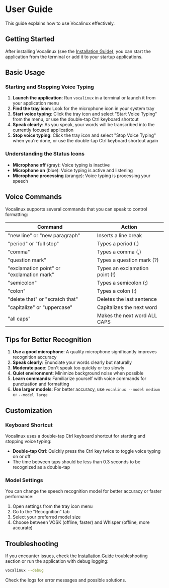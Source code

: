 # User Guide

This guide explains how to use Vocalinux effectively.

## Getting Started

After installing Vocalinux (see the [Installation Guide](INSTALL.md)), you can start the application from the terminal or add it to your startup applications.

## Basic Usage

### Starting and Stopping Voice Typing

1. **Launch the application**: Run `vocalinux` in a terminal or launch it from your application menu
2. **Find the tray icon**: Look for the microphone icon in your system tray
3. **Start voice typing**: Click the tray icon and select "Start Voice Typing" from the menu, or use the double-tap Ctrl keyboard shortcut
4. **Speak clearly**: As you speak, your words will be transcribed into the currently focused application
5. **Stop voice typing**: Click the tray icon and select "Stop Voice Typing" when you're done, or use the double-tap Ctrl keyboard shortcut again

### Understanding the Status Icons

- **Microphone off** (gray): Voice typing is inactive
- **Microphone on** (blue): Voice typing is active and listening
- **Microphone processing** (orange): Voice typing is processing your speech

## Voice Commands

Vocalinux supports several commands that you can speak to control formatting:

| Command | Action |
|---------|--------|
| "new line" or "new paragraph" | Inserts a line break |
| "period" or "full stop" | Types a period (.) |
| "comma" | Types a comma (,) |
| "question mark" | Types a question mark (?) |
| "exclamation point" or "exclamation mark" | Types an exclamation point (!) |
| "semicolon" | Types a semicolon (;) |
| "colon" | Types a colon (:) |
| "delete that" or "scratch that" | Deletes the last sentence |
| "capitalize" or "uppercase" | Capitalizes the next word |
| "all caps" | Makes the next word ALL CAPS |

## Tips for Better Recognition

1. **Use a good microphone**: A quality microphone significantly improves recognition accuracy
2. **Speak clearly**: Enunciate your words clearly but naturally
3. **Moderate pace**: Don't speak too quickly or too slowly
4. **Quiet environment**: Minimize background noise when possible
5. **Learn commands**: Familiarize yourself with voice commands for punctuation and formatting
6. **Use larger models**: For better accuracy, use `vocalinux --model medium` or `--model large`

## Customization

### Keyboard Shortcut

Vocalinux uses a double-tap Ctrl keyboard shortcut for starting and stopping voice typing:

- **Double-tap Ctrl**: Quickly press the Ctrl key twice to toggle voice typing on or off
- The time between taps should be less than 0.3 seconds to be recognized as a double-tap

### Model Settings

You can change the speech recognition model for better accuracy or faster performance:

1. Open settings from the tray icon menu
2. Go to the "Recognition" tab
3. Select your preferred model size
4. Choose between VOSK (offline, faster) and Whisper (offline, more accurate)

## Troubleshooting

If you encounter issues, check the [Installation Guide](INSTALL.md) troubleshooting section or run the application with debug logging:

```bash
vocalinux --debug
```

Check the logs for error messages and possible solutions.
